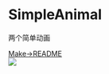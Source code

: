 # SimpleAnimal
两个简单动画

[Make->README](/http://46aae4d1e2371e4aa769798941cef698.devproxy.yunshipei.com/zsk_zane/article/details/47205403)  
![](https://github.com/guodongxiaren/ImageCache/raw/master/Logo/foryou.gif)	
